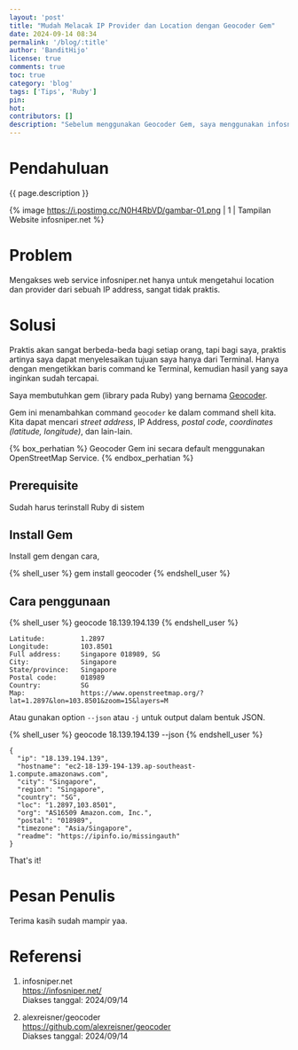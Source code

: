 ```yaml
---
layout: 'post'
title: "Mudah Melacak IP Provider dan Location dengan Geocoder Gem"
date: 2024-09-14 08:34
permalink: '/blog/:title'
author: 'BanditHijo'
license: true
comments: true
toc: true
category: 'blog'
tags: ['Tips', 'Ruby']
pin:
hot:
contributors: []
description: "Sebelum menggunakan Geocoder Gem, saya menggunakan infosniper.net untuk mengetahui IP provider dan location. Repotnya, saya harus membuka browser. Dengan Geocoder Gem, saya hanya perlu menggunakan Terminal. Praktis."
---
```


# Pendahuluan

{{ page.description }}

{% image https://i.postimg.cc/N0H4RbVD/gambar-01.png | 1 | Tampilan Website infosniper.net %}

# Problem

Mengakses web service infosniper.net hanya untuk mengetahui location dan provider dari sebuah IP address, sangat tidak praktis.

# Solusi

Praktis akan sangat berbeda-beda bagi setiap orang, tapi bagi saya, praktis artinya saya dapat menyelesaikan tujuan saya hanya dari Terminal. Hanya dengan mengetikkan baris command ke Terminal, kemudian hasil yang saya inginkan sudah tercapai.

Saya membutuhkan gem (library pada Ruby) yang bernama [Geocoder](https://github.com/alexreisner/geocoder).

Gem ini menambahkan command `geocoder` ke dalam command shell kita. Kita dapat mencari *street address*, IP Address, *postal code*, *coordinates (latitude, longitude)*, dan lain-lain.

{% box_perhatian %}
Geocoder Gem ini secara default menggunakan OpenStreetMap Service.
{% endbox_perhatian %}

## Prerequisite

Sudah harus terinstall Ruby di sistem

## Install Gem

Install gem dengan cara,

{% shell_user %}
gem install geocoder
{% endshell_user %}

## Cara penggunaan

{% shell_user %}
geocode 18.139.194.139
{% endshell_user %}

```
Latitude:         1.2897
Longitude:        103.8501
Full address:     Singapore 018989, SG
City:             Singapore
State/province:   Singapore
Postal code:      018989
Country:          SG
Map:              https://www.openstreetmap.org/?lat=1.2897&lon=103.8501&zoom=15&layers=M
```

Atau gunakan option `--json` atau `-j` untuk output dalam bentuk JSON.

{% shell_user %}
geocode 18.139.194.139 --json
{% endshell_user %}

```
{
  "ip": "18.139.194.139",
  "hostname": "ec2-18-139-194-139.ap-southeast-1.compute.amazonaws.com",
  "city": "Singapore",
  "region": "Singapore",
  "country": "SG",
  "loc": "1.2897,103.8501",
  "org": "AS16509 Amazon.com, Inc.",
  "postal": "018989",
  "timezone": "Asia/Singapore",
  "readme": "https://ipinfo.io/missingauth"
}
```

That's it!


# Pesan Penulis

Terima kasih sudah mampir yaa.


# Referensi

1. infosniper.net \
   <https://infosniper.net/> \
   Diakses tanggal: 2024/09/14

2. alexreisner/geocoder \
   <https://github.com/alexreisner/geocoder> \
   Diakses tanggal: 2024/09/14
